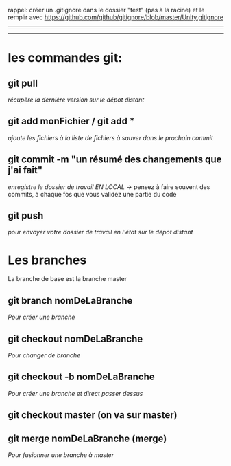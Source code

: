 rappel:
créer un .gitignore dans le dossier "test" (pas à la racine) et le remplir avec https://github.com/github/gitignore/blob/master/Unity.gitignore

--------------------------------------------------------------------------
------------------------------------------------------------------------


# les commandes git:

## git pull 
*récupère la dernière version sur le dépot distant*

## git add monFichier / git add *
*ajoute les fichiers à la liste de fichiers à sauver dans le prochain commit*

## git commit -m "un résumé des changements que j'ai fait"
*enregistre le dossier de travail EN LOCAL*
-> pensez à faire souvent des commits, à chaque fos que vous validez une partie du code

## git push
*pour envoyer votre dossier de travail en l'état sur le dépot distant*


# Les branches
La branche de base est la branche master

## git branch nomDeLaBranche
*Pour créer une branche*
## git checkout nomDeLaBranche
*Pour changer de branche*
## git checkout -b nomDeLaBranche
*Pour créer une branche et direct passer dessus* 

## git checkout master (on va sur master)
## git merge nomDeLaBranche (merge)
*Pour fusionner une branche à master*

